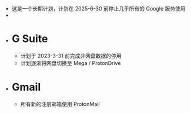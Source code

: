 - 这是一个长期计划，计划在 2025-6-30 前停止几乎所有的 Google 服务使用
-
- # G Suite
	- 计划于 2023-3-31 前完成非网盘数据的停用
	- 计划逐渐将网盘切换至 Mega / ProtonDrive
- # Gmail
	- 所有新的注册邮箱使用 ProtonMail